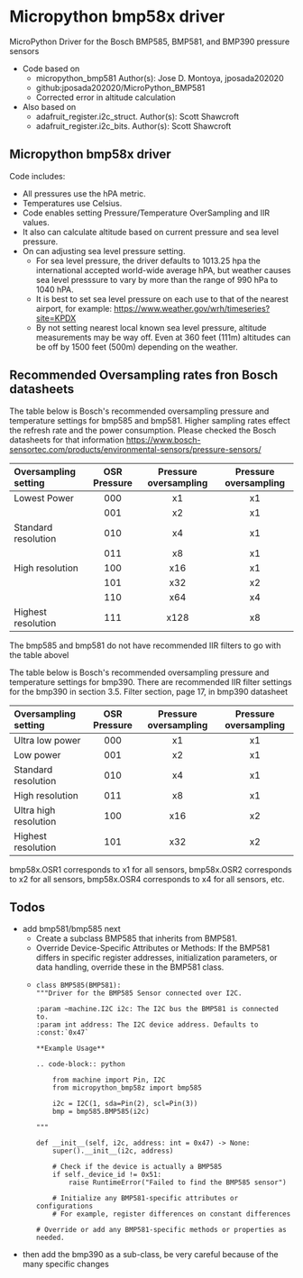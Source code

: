 # Micropython bmp58x driver
MicroPython Driver for the Bosch BMP585, BMP581, and BMP390 pressure sensors
* Code based on
  * micropython_bmp581 Author(s): Jose D. Montoya, jposada202020
  * github:jposada202020/MicroPython_BMP581
  * Corrected error in altitude calculation
* Also based on
  * adafruit_register.i2c_struct. Author(s): Scott Shawcroft
  * adafruit_register.i2c_bits.  Author(s): Scott Shawcroft
 
## Micropython bmp58x driver
Code includes:
* All pressures use the hPA metric.
* Temperatures use Celsius.
* Code enables setting Pressure/Temperature OverSampling and IIR values.
* It also can calculate altitude based on current pressure and sea level pressure.
* On can adjusting sea level pressure setting.
  * For sea level pressure, the driver defaults to 1013.25 hpa the international accepted world-wide average hPA, but weather causes sea level presssure to vary by more than the range of 990 hPa to 1040 hPA.
  * It is best to set sea level pressure on each use to that of the nearest airport, for example: https://www.weather.gov/wrh/timeseries?site=KPDX
  * By not setting nearest local known sea level pressure,  altitude measurements may be way off. Even at 360 feet (111m) altitudes can be off by 1500 feet (500m) depending on the weather.
  
## Recommended Oversampling rates fron Bosch datasheets
The table below is Bosch's recommended oversampling pressure and temperature settings for bmp585 and bmp581. Higher sampling rates effect the refresh rate and the power consumption. Please checked the Bosch datasheets for that information https://www.bosch-sensortec.com/products/environmental-sensors/pressure-sensors/

| Oversampling setting | OSR Pressure | Pressure oversampling | Pressure oversampling |
| :--- | :---: | :---: | :---: |
| Lowest Power |  000     | x1     | x1     |
| |  001     | x2     | x1     |
| Standard resolution |  010     | x4     | x1     |
| |  011     | x8     | x1     |
| High resolution    |  100     | x16     | x1     |
| |  101     | x32     | x2     |
| |  110     | x64     | x4     |
| Highest resolution |  111     | x128     | x8     |

The bmp585 and bmp581 do not have recommended IIR filters to go with the table abovel

The table below is Bosch's recommended oversampling pressure and temperature settings for bmp390. There are recommended IIR filter settings for the bmp390 in section 3.5. Filter section, page 17, in bmp390 datasheet

| Oversampling setting | OSR Pressure | Pressure oversampling | Pressure oversampling |
| :--- | :---: | :---: | :---: |
| Ultra low power |  000     | x1     | x1     |
| Low power |  001     | x2     | x1     |
| Standard resolution |  010     | x4     | x1     |
| High resolution |  011     | x8     | x1     |
| Ultra high resolution |  100     | x16     | x2     |
| Highest resolution|  101     | x32     | x2     |

bmp58x.OSR1 corresponds to x1 for all sensors, bmp58x.OSR2 corresponds to x2 for all sensors, bmp58x.OSR4 corresponds to x4 for all sensors, etc.

## Todos
* add bmp581/bmp585 next
  * Create a subclass BMP585 that inherits from BMP581.
  * Override Device-Specific Attributes or Methods: If the BMP581 differs in specific register addresses, initialization parameters, or data handling, override these in the BMP581 class.
  * ```
    class BMP585(BMP581):
    """Driver for the BMP585 Sensor connected over I2C.

    :param ~machine.I2C i2c: The I2C bus the BMP581 is connected to.
    :param int address: The I2C device address. Defaults to :const:`0x47`

    **Example Usage**

    .. code-block:: python

        from machine import Pin, I2C
        from micropython_bmp58z import bmp585

        i2c = I2C(1, sda=Pin(2), scl=Pin(3))
        bmp = bmp585.BMP585(i2c)

    """

    def __init__(self, i2c, address: int = 0x47) -> None:
        super().__init__(i2c, address)

        # Check if the device is actually a BMP585
        if self._device_id != 0x51:  
            raise RuntimeError("Failed to find the BMP585 sensor")
        
        # Initialize any BMP581-specific attributes or configurations
        # For example, register differences on constant differences

    # Override or add any BMP581-specific methods or properties as needed.
    ```
* then add the bmp390 as a sub-class, be very careful because of the many specific changes
